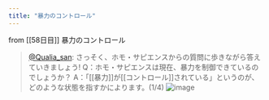 ```yaml
---
title: "暴力のコントロール"
---
```


from [[58日目]]
暴力のコントロール
> [@Qualia_san](https://twitter.com/Qualia_san/status/1606307884370825219?s=20&t=xipZ4JXPg5wI99k31By6kg): さっそく、ホモ・サピエンスからの質問に歩きながら答えていきましょう!
> Q：ホモ・サピエンスは現在、暴力を制御できているのでしょうか？
> A：「[[暴力]]が[[コントロール]]されている」というのが、どのような状態を指すかによります。(1/4)
> ![image](https://pbs.twimg.com/media/FkrAD2NVsAE6Al9.png)

